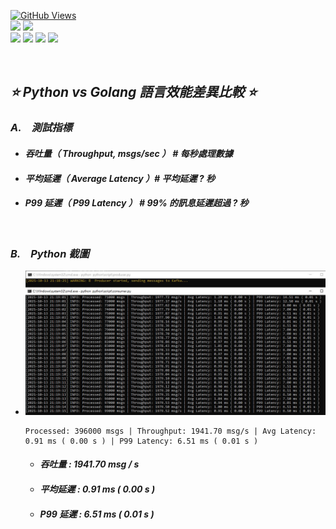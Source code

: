 <a href='https://github.com/Junwu0615/Latency-Throughput-Simulation-Test'><img alt='GitHub Views' src='https://views.whatilearened.today/views/github/Junwu0615/Latency-Throughput-Simulation-Test.svg'> <br> 
[![](https://img.shields.io/badge/Language-GO-blue.svg?style=plastic)](https://go.dev/) 
[![](https://img.shields.io/badge/Language-Python_3.12.0-blue.svg?style=plastic)](https://www.python.org/) <br>
[![](https://img.shields.io/badge/Tools-MongoDB-yellow.svg?style=plastic)](https://www.mongodb.com/)
[![](https://img.shields.io/badge/Tools-Redis-yellow.svg?style=plastic)](https://redis.io/)
[![](https://img.shields.io/badge/Tools-Apache_Kafka-yellow.svg?style=plastic)](https://kafka.apache.org/)
[![](https://img.shields.io/badge/Tools-Docker-yellow.svg?style=plastic)](https://www.docker.com/) 

<br>

## *⭐ Python vs Golang 語言效能差異比較 ⭐*
### *A.　測試指標*
- #### *吞吐量（ Throughput, msgs/sec ） # 每秒處理數據*
- #### *平均延遲（ Average Latency ）# 平均延遲 ? 秒*
- #### *P99 延遲（ P99 Latency ） # 99% 的訊息延遲超過 ? 秒*

<br>

### *B.　Python 截圖*

[//]: # (- ![JPG]&#40;../sample/python_00.jpg&#41;)
- ![JPG](../sample/python_01.jpg)
    ```Text
    Processed: 396000 msgs | Throughput: 1941.70 msg/s | Avg Latency: 0.91 ms ( 0.00 s ) | P99 Latency: 6.51 ms ( 0.01 s ) 
    ```
  - #### *吞吐量 : 1941.70 msg / s*
  - #### *平均延遲 : 0.91 ms ( 0.00 s )*
  - #### *P99 延遲 : 6.51 ms ( 0.01 s )*